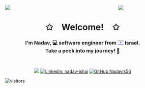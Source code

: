 <img align="left" src="https://user-images.githubusercontent.com/65187002/144930161-2f783401-8d27-4fdf-a2f7-cc0ba32f1f1f.gif" width="27%" style="display:inline;"><img align="right" src="https://user-images.githubusercontent.com/65187002/144930161-2f783401-8d27-4fdf-a2f7-cc0ba32f1f1f.gif" width="27%" style="display:inline;">
<br>

<p align="center">
  <h1 align="center">✩&emsp;Welcome!&emsp;✩</h1>
</p>

<p align="center">
  <h3 align="center"> I'm Nadav, 💻 software engineer from <img src="https://raw.githubusercontent.com/krzysztofrewak/flat-flags-iconset/master/flags/il.png" width="20"/> <b> Israel.</b> <br> Take a peek into my journey! 🚀 </h3></p>
<br>

<div align="center">
  
<img id="preview" src="https://komarev.com/ghpvc/?username=nadavis56&color=brightgreen"> [![Linkedin: nadav-ishai](https://img.shields.io/badge/-Let'sConnect-blue?style=flat-square&logo=Linkedin&logoColor=white&link=https://www.linkedin.com/in/nadav-ishai/)](https://www.linkedin.com/in/nadav-ishai/) [![GitHub NadavIs56](https://img.shields.io/github/followers/nadavis56?label=follow&style=social)](https://github.com/nadavis56)

</div>




 ![visitors](https://visitor-badge.glitch.me/badge?page_id=NadavIs56.Skin_Disease_AI&left_color=green&right_color=red)
